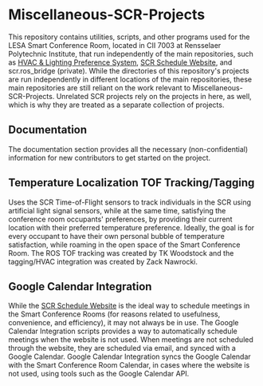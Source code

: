 # Miscellaneous-SCR-Projects
This repository contains utilities, scripts, and other programs used for the LESA Smart Conference Room, located in CII 7003 at Rensselaer Polytechnic Institute, that run
independently of the main repositories, such as [HVAC & Lighting Preference System](https://github.com/zacknawrocki/HVAC-and-Lighting-Preference-System),
[SCR Schedule Website](https://github.com/zacknawrocki/HVACWebsite), and scr.ros_bridge (private). While the directories of this repository's projects are run independently in different locations of the main repositories, these main repositories are still reliant on the work relevant to Miscellaneous-SCR-Projects. Unrelated SCR projects rely on the projects in here, as well, which is why they are treated as a separate collection of projects.


## Documentation
The documentation section provides all the necessary (non-confidential) information for new contributors to get started on the project.

## Temperature Localization TOF Tracking/Tagging
Uses the SCR Time-of-Flight sensors to track individuals in the SCR using artificial light signal sensors, while at the
same time, satisfying the conference room occupants' preferences, by providing their current location with their preferred
temperature preference. Ideally, the goal is for every occupant to have their own personal bubble of temperature satisfaction,
while roaming in the open space of the Smart Conference Room. The ROS TOF tracking was created by TK Woodstock and the tagging/HVAC integration was created by Zack Nawrocki.

## Google Calendar Integration
While the [SCR Schedule Website](https://github.com/zacknawrocki/HVACWebsite) is the ideal way to schedule meetings
in the Smart Conference Rooms (for reasons related to usefulness, convenience, and efficiency), it may not always be in use.
The Google Calendar Integration scripts provides a way to automatically schedule meetings when the website is not used. When meetings are not scheduled through the website, they are scheduled via email, and synced with a Google Calendar. Google Calendar Integration syncs the Google Calendar with the Smart Conference Room Calendar, in cases where the website is not used,
using tools such as the Google Calendar API.

